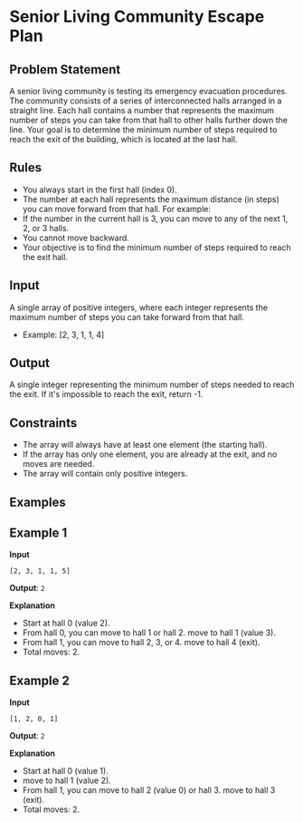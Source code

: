 # Senior Living Community Escape Plan

## Problem Statement

A senior living community is testing its emergency evacuation procedures. The community consists of a series of interconnected halls arranged in a straight line. Each hall contains a number that represents the maximum number of steps you can take from that hall to other halls further down the line. Your goal is to determine the minimum number of steps required to reach the exit of the building, which is located at the last hall.

## Rules

- You always start in the first hall (index 0).
- The number at each hall represents the maximum distance (in steps) you can move forward from that hall. For example:
- If the number in the current hall is 3, you can move to any of the next 1, 2, or 3 halls.
- You cannot move backward.
- Your objective is to find the minimum number of steps required to reach the exit hall.

## Input

A single array of positive integers, where each integer represents the maximum number of steps you can take forward from that hall.
- Example: [2, 3, 1, 1, 4]

## Output

A single integer representing the minimum number of steps needed to reach the exit. If it's impossible to reach the exit, return -1.

## Constraints

- The array will always have at least one element (the starting hall).
- If the array has only one element, you are already at the exit, and no moves are needed.
- The array will contain only positive integers.

## Examples

## Example 1

**Input**

`[2, 3, 1, 1, 5]`

**Output**: `2`

**Explanation**

- Start at hall 0 (value 2).
- From hall 0, you can move to hall 1 or hall 2. move to hall 1 (value 3).
- From hall 1, you can move to hall 2, 3, or 4. move to hall 4 (exit).
- Total moves: 2.

## Example 2

**Input**

`[1, 2, 0, 1]`

**Output**: `2`

**Explanation**

- Start at hall 0 (value 1).
- move to hall 1 (value 2).
- From hall 1, you can move to hall 2 (value 0) or hall 3. move to hall 3 (exit).
- Total moves: 2.